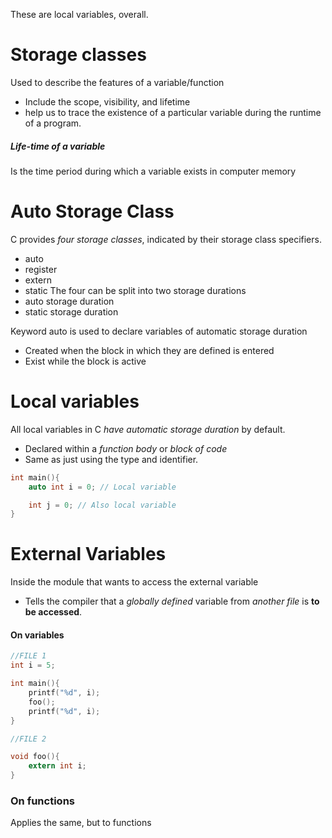 These are local variables, overall. 

# Storage classes
Used to describe the features of a variable/function
- Include the scope, visibility, and lifetime
- help us to trace the existence of a particular variable during the runtime of a program.
##### Life-time of a variable
Is the time period during which a variable exists in computer memory

# Auto Storage Class
C provides *four storage classes*, indicated by their storage class specifiers.
- auto
- register
- extern
- static
The four can be split into two storage durations
- auto storage duration
- static storage duration

Keyword auto is used to declare variables of automatic storage duration
- Created when the block in which they are defined is entered
- Exist while the block is active

# Local variables
All local variables in C *have automatic storage duration* by default.
- Declared within a *function body* or *block of code*
- Same as just using the type and identifier.
```C
int main(){
	auto int i = 0; // Local variable

	int j = 0; // Also local variable
}
```

# External Variables
Inside the module that wants to access the external variable
- Tells the compiler that a *globally defined* variable from *another file* is **to be accessed**.

#### On variables
```C
//FILE 1
int i = 5;

int main(){
	printf("%d", i);
	foo();
	printf("%d", i);
}

//FILE 2

void foo(){
	extern int i;
}

```
### On functions
Applies the same, but to functions
